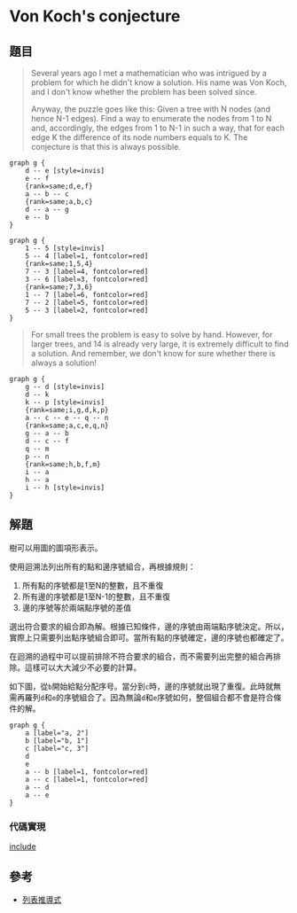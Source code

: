 # Von Koch's conjecture

## 題目

>Several years ago I met a mathematician who was intrigued by a problem for which he didn't know a solution. His name was Von Koch, and I don't know whether the problem has been solved since.
>
>Anyway, the puzzle goes like this: Given a tree with N nodes (and hence N-1 edges). Find a way to enumerate the nodes from 1 to N and, accordingly, the edges from 1 to N-1 in such a way, that for each edge K the difference of its node numbers equals to K. The conjecture is that this is always possible.

```plantuml
graph g {
    d -- e [style=invis]
    e -- f
    {rank=same;d,e,f}
    a -- b -- c
    {rank=same;a,b,c}
    d -- a -- g
    e -- b
}
```

```plantuml
graph g {
    1 -- 5 [style=invis]
    5 -- 4 [label=1, fontcolor=red]
    {rank=same;1,5,4}
    7 -- 3 [label=4, fontcolor=red]
    3 -- 6 [label=3, fontcolor=red]
    {rank=same;7,3,6}
    1 -- 7 [label=6, fontcolor=red]
    7 -- 2 [label=5, fontcolor=red]
    5 -- 3 [label=2, fontcolor=red]
}
```

>For small trees the problem is easy to solve by hand. However, for larger trees, and 14 is already very large, it is extremely difficult to find a solution. And remember, we don't know for sure whether there is always a solution!

```plantuml
graph g {
    g -- d [style=invis]
    d -- k
    k -- p [style=invis]
    {rank=same;i,g,d,k,p}
    a -- c -- e -- q -- n
    {rank=same;a,c,e,q,n}
    g -- a -- b
    d -- c -- f 
    q -- m
    p -- n
    {rank=same;h,b,f,m}
    i -- a
    h -- a
    i -- h [style=invis]
}
```

## 解題

樹可以用圖的圖項形表示。

使用迴溯法列出所有的點和邊序號組合，再根據規則：

1. 所有點的序號都是1至N的整數，且不重復
2. 所有邊的序號都是1至N-1的整數，且不重復
3. 邊的序號等於兩端點序號的差值

選出符合要求的組合即為解。根據已知條件，邊的序號由兩端點序號決定。所以，實際上只需要列出點序號組合即可。當所有點的序號確定，邊的序號也都確定了。

在迴溯的過程中可以提前排除不符合要求的組合，而不需要列出完整的組合再排除。這樣可以大大減少不必要的計算。

如下圖，從`b`開始給點分配序号。當分到`c`時，邊的序號就出現了重復。此時就無需再羅列`d`和`e`的序號組合了。因為無論`d`和`e`序號如何，整個組合都不會是符合條件的解。

```plantuml
graph g {
    a [label="a, 2"]
    b [label="b, 1"]
    c [label="c, 3"]
    d
    e
    a -- b [label=1, fontcolor=red]
    a -- c [label=1, fontcolor=red]
    a -- d
    a -- e 
}
```

### 代碼實現

[include](../../../python99/misc/p703.py)

## 參考

* [列表推導式](https://docs.python.org/zh-cn/3/tutorial/datastructures.html#list-comprehensions)